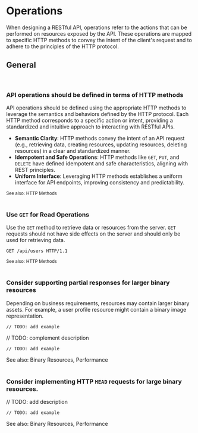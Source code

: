 # Operations
When designing a RESTful API, operations refer to the actions that can be performed on resources exposed by the API. These
operations are mapped to specific HTTP methods to convey the intent of the client's request and to adhere to the principles
of the HTTP protocol.
<br>

## General
<br>


### API operations should be defined in terms of HTTP methods

API operations should be defined using the appropriate HTTP methods to leverage the semantics and behaviors defined
by the HTTP protocol. Each HTTP method corresponds to a specific action or intent, providing a standardized and 
intuitive approach to interacting with RESTful APIs.

- **Semantic Clarity**: HTTP methods convey the intent of an API request (e.g., retrieving data, creating resources, updating resources, deleting resources) in a clear and standardized manner.
- **Idempotent and Safe Operations**: HTTP methods like `GET`, `PUT`, and `DELETE` have defined idempotent and safe characteristics, aligning with REST principles.
- **Uniform Interface**: Leveraging HTTP methods establishes a uniform interface for API endpoints, improving consistency and predictability.

<sub>See also: HTTP Methods</sub>
<br><br>


### Use `GET` for Read Operations

Use the `GET` method to retrieve data or resources from the server. `GET` requests should not have side effects on the server
and should only be used for retrieving data.

```http
GET /api/users HTTP/1.1
```

<sub>See also: HTTP Methods</sub>
<br><br>


### Consider supporting partial responses for larger binary resources

Depending on business requirements, resources may contain larger binary assets. For example, a user profile resource might contain a
binary image representation.

```http
// TODO: add example
```

// TODO: complement description

```http
// TODO: add example
```

See also: Binary Resources, Performance
<br><br>


### Consider implementing HTTP `HEAD` requests for large binary resources.

// TODO: add description

```http
// TODO: add example
```

See also: Binary Resources, Performance
<br><br>
